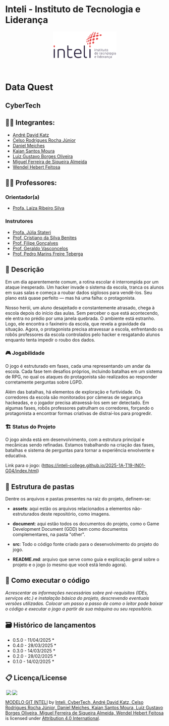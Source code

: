# Inteli - Instituto de Tecnologia e Liderança 

<p align="center">
<a href= "https://www.inteli.edu.br/"><img src="assets/inteli.png" alt="Inteli - Instituto de Tecnologia e Liderança" border="0" width=40% height=40%></a>
</p>

<br>

# Data Quest

## CyberTech

## 👨‍🎓 Integrantes:
- <a href="https://www.linkedin.com/in/andre-katz-659065350/">André David Katz</a>
- <a href="https://www.linkedin.com/in/celsojwnior/">Celso Rodrigues Rocha 
Júnior</a>
- <a href="https://www.linkedin.com/in/d-m-934942320/">Daniel Meiches</a>
- <a href="https://www.linkedin.com/in/kaian-moura-56b8871b4/">Kaian Santos Moura</a>
- <a href="https://www.linkedin.com/in/luiz-gustavo-0b33b62b7/">Luiz Gustavo Borges Oliveira</a>
- <a href="https://www.linkedin.com/in/miguel-almeida-83175b350/">Miguel Ferreira de Siqueira Almeida</a>
- <a href="https://www.linkedin.com/in/wendel-feitosa-975bb1346?/">Wendel Hebert Feitosa</a>

## 👩‍🏫 Professores:
### Orientador(a) 
- <a href="https://www.linkedin.com/in/#/">Profa. Laíza Ribeiro Silva</a>
### Instrutores
- <a href="https://www.linkedin.com/in/#/">Profa. Júlia Stateri</a>
- <a href="https://www.linkedin.com/in/#/">Prof. Cristiano da Silva Benites</a> 
- <a href="https://www.linkedin.com/in/#/">Prof. Filipe Gonçalves</a>
- <a href="https://www.linkedin.com/in/#/">Prof. Geraldo Vasconcelos</a>
- <a href="https://www.linkedin.com/in/#/">Prof. Pedro Marins Freire Teberga</a>

## 📜 Descrição

Em um dia aparentemente comum, a rotina escolar é interrompida por um ataque inesperado. Um hacker invade o sistema da escola, tranca os alunos em suas salas e começa a roubar dados sigilosos para vendê-los. Seu plano está quase perfeito — mas há uma falha: o protagonista.

Nosso herói, um aluno desajeitado e constantemente atrasado, chega à escola depois do início das aulas. Sem perceber o que está acontecendo, ele entra no prédio por uma janela quebrada. O ambiente está estranho. Logo, ele encontra o faxineiro da escola, que revela a gravidade da situação. Agora, o protagonista precisa atravessar a escola, enfrentando os robôs professores da escola controlados pelo hacker e resgatando alunos enquanto tenta impedir o roubo dos dados.

### 🎮 Jogabilidade
O jogo é estruturado em fases, cada uma representando um andar da escola. Cada fase tem desafios próprios, incluindo batalhas em um sistema de RPG, no qual os ataques do protagonista são realizados ao responder corretamente perguntas sobre LGPD.

Além das batalhas, há elementos de exploração e furtividade. Os corredores da escola são monitorados por câmeras de segurança hackeadas, e o jogador precisa atravessá-los sem ser detectado. Em algumas fases, robôs professores patrulham os corredores, forçando o protagonista a encontrar formas criativas de distraí-los para progredir.

### 🏗 Status do Projeto
O jogo ainda está em desenvolvimento, com a estrutura principal e mecânicas sendo refinadas. Estamos trabalhando na criação das fases, batalhas e sistema de perguntas para tornar a experiência envolvente e educativa.

Link para o jogo: (https://inteli-college.github.io/2025-1A-T19-IN01-G04/index.html)

## 📁 Estrutura de pastas

Dentre os arquivos e pastas presentes na raiz do projeto, definem-se:

- <b>assets</b>: aqui estão os arquivos relacionados a elementos não-estruturados deste repositório, como imagens.

- <b>document</b>: aqui estão todos os documentos do projeto, como o Game Development Document (GDD) bem como documentos complementares, na pasta "other".

- <b>src</b>: Todo o código fonte criado para o desenvolvimento do projeto do jogo.

- <b>README.md</b>: arquivo que serve como guia e explicação geral sobre o projeto e o jogo (o mesmo que você está lendo agora).

## 🔧 Como executar o código

*Acrescentar as informações necessárias sobre pré-requisitos (IDEs, serviços etc.) e instalação básica do projeto, descrevendo eventuais versões utilizadas. Colocar um passo a passo de como o leitor pode baixar o código e executar o jogo a partir de sua máquina ou seu repositório.*


## 🗃 Histórico de lançamentos

* 0.5.0 - 11/04/2025
    * 
* 0.4.0 - 28/03/2025
    * 
* 0.3.0 - 14/03/2025
    * 
* 0.2.0 - 28/02/2025
    * 
* 0.1.0 - 14/02/2025
    *

## 📋 Licença/License

<img style="height:22px!important;margin-left:3px;vertical-align:text-bottom;" src="https://mirrors.creativecommons.org/presskit/icons/cc.svg?ref=chooser-v1"><img style="height:22px!important;margin-left:3px;vertical-align:text-bottom;" src="https://mirrors.creativecommons.org/presskit/icons/by.svg?ref=chooser-v1"><p xmlns:cc="http://creativecommons.org/ns#" xmlns:dct="http://purl.org/dc/terms/"><a property="dct:title" rel="cc:attributionURL" href="https://github.com/Intelihub/Template_M1">MODELO GIT INTELI</a> by <a rel="cc:attributionURL dct:creator" property="cc:attributionName" href="https://github.com/Intelihub/Template_M1">Inteli, CyberTech, André David Katz, Celso Rodrigues Rocha Júnior, Daniel Meiches, Kaian Santos Moura, Luiz Gustavo Borges Oliveira, Miguel Ferreira de Siqueira Almeida, Wendel Hebert Feitosa</a> is licensed under <a href="http://creativecommons.org/licenses/by/4.0/?ref=chooser-v1" target="_blank" rel="license noopener noreferrer" style="display:inline-block;">Attribution 4.0 International</a>.</p>


